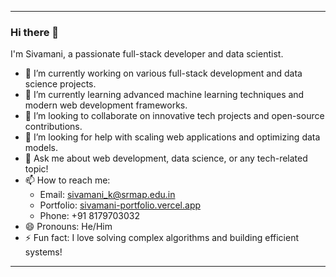 
---

### Hi there 👋

I'm Sivamani, a passionate full-stack developer and data scientist.

- 🔭 I’m currently working on various full-stack development and data science projects.
- 🌱 I’m currently learning advanced machine learning techniques and modern web development frameworks.
- 👯 I’m looking to collaborate on innovative tech projects and open-source contributions.
- 🤔 I’m looking for help with scaling web applications and optimizing data models.
- 💬 Ask me about web development, data science, or any tech-related topic!
- 📫 How to reach me: 
  - Email: [sivamani_k@srmap.edu.in](mailto:sivamani_k@srmap.edu.in)
  - Portfolio: [sivamani-portfolio.vercel.app](https://sivamani-portfolio.vercel.app)
  - Phone: +91 8179703032
- 😄 Pronouns: He/Him
- ⚡ Fun fact: I love solving complex algorithms and building efficient systems!

---
